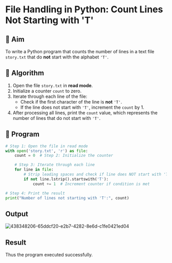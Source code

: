 # File Handling in Python: Count Lines Not Starting with 'T'

## 🎯 Aim
To write a Python program that counts the number of lines in a text file `story.txt` that do **not** start with the alphabet `'T'`.

## 🧠 Algorithm
1. Open the file `story.txt` in **read mode**.
2. Initialize a counter `count` to zero.
3. Iterate through each line of the file:
   - Check if the first character of the line is **not** `'T'`.
   - If the line does not start with `'T'`, increment the `count` by 1.
4. After processing all lines, print the `count` value, which represents the number of lines that do not start with `'T'`.

## 🧾 Program
```python
# Step 1: Open the file in read mode
with open('story.txt', 'r') as file:
    count = 0  # Step 2: Initialize the counter

    # Step 3: Iterate through each line
    for line in file:
        # Strip leading spaces and check if line does NOT start with 'T'
        if not line.lstrip().startswith('T'):
            count += 1  # Increment counter if condition is met

# Step 4: Print the result
print("Number of lines not starting with 'T':", count)
```

## Output
![438348206-65ddcf20-e2b7-4282-8e6d-c1fe0421ed04](https://github.com/user-attachments/assets/a421a597-0db2-4255-ae28-b848622e550e)

## Result
Thus the program executed successfully.
